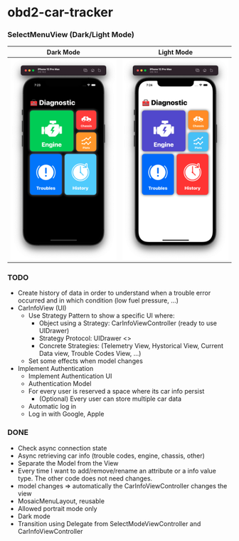 # obd2-car-tracker

### SelectMenuView (Dark/Light Mode)
| Dark Mode | Light Mode |
| --------- | ---------- |
| <img src="https://github.com/marcomarinodev/obd2-car-tracker/blob/main/screenshots/menuDark.png" width="300"> | <img src="https://github.com/marcomarinodev/obd2-car-tracker/blob/main/screenshots/menuLight.png" width="300"> |

### TODO
- Create history of data in order to understand when a trouble error occurred and in which condition (low fuel pressure, ...)
- CarInfoView (UI)
     - Use Strategy Pattern to show a specific UI where:
        - Object using a Strategy: CarInfoViewController (ready to use UIDrawer)
        - Strategy Protocol: UIDrawer <<Protocol>>
        - Concrete Strategies: (Telemetry View, Hystorical View, Current Data view, Trouble Codes View, ...)  
     - Set some effects when model changes
- Implement Authentication
    - Implement Authentication UI
    - Authentication Model
    - For every user is reserved a space where its car info persist
        - (Optional) Every user can store multiple car data
    - Automatic log in  
    - Log in with Google, Apple

### DONE

- Check async connection state
- Async retrieving car info (trouble codes, engine, chassis, other)
- Separate the Model from the View
- Every time I want to add/remove/rename an attribute or a info value type. The other code does not need changes.
- model changes => automatically the CarInfoViewController changes the view
- MosaicMenuLayout, reusable
- Allowed portrait mode only
- Dark mode
- Transition using Delegate from SelectModeViewController and CarInfoViewController
